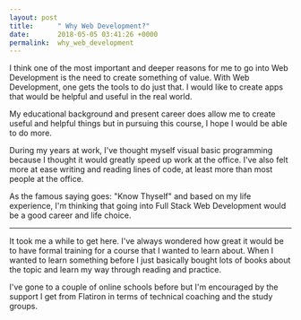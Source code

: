 ```yaml
---
layout: post
title:      " Why Web Development?"
date:       2018-05-05 03:41:26 +0000
permalink:  why_web_development
---
```




I think one of the most important and deeper reasons for me to go into Web Development is the need to create something of value. With Web Development, one gets the tools to do just that. I would like to create apps that would be helpful and useful in the real world.

My educational background and present career does allow me to create useful and helpful things but in pursuing this course, I hope I would be able to do more.

During my years at work, I've thought myself visual basic programming because I thought it would greatly speed up work at the office. I've also felt more at ease writing and reading lines of code, at least more than most people at the office.

As the famous saying goes: "Know Thyself" and based on my life experience, I'm thinking that going into Full Stack Web Development would be a good career and life choice.

-----

It took me a while to get here. I've always wondered how great it would be to have formal training for a course that I wanted to learn about. When I wanted to learn something before I just basically bought lots of books about the topic and learn my way through reading and practice.

I've gone to a couple of  online schools before but I'm encouraged by the support I get from Flatiron in terms of technical coaching and the study groups. 
